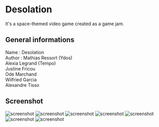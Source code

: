 # Desolation
It's a space-themed video game created as a game jam.

## General informations
Name : Desolation<br />
Author : Mathias Ressort (Ydos)<br />
         Alexia Legrand (Tempo)<br />
         Justine Fricou<br />
         Ode Marchand<br />
         Wilfried Garcia<br />
         Alexandre Tisso

## Screenshot
![screenshot](https://github.com/Ydos2/Desolation/blob/master/Doc/Capture_1.PNG)
![screenshot](https://github.com/Ydos2/Desolation/blob/master/Doc/Capture_2.PNG)
![screenshot](https://github.com/Ydos2/Desolation/blob/master/Doc/Capture_3.PNG)
![screenshot](https://github.com/Ydos2/Desolation/blob/master/Doc/Capture_4.PNG)
![screenshot](https://github.com/Ydos2/Desolation/blob/master/Doc/Capture_5.PNG)
![screenshot](https://github.com/Ydos2/Desolation/blob/master/Doc/Capture_6.PNG)
![screenshot](https://github.com/Ydos2/Desolation/blob/master/Doc/Capture_7.PNG)
